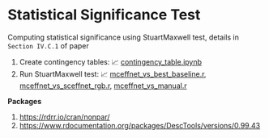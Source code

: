 # Statistical Significance Test 

Computing statistical significance using StuartMaxwell test, details in `Section IV.C.1` of paper

1. Create contingency tables: :chart_with_upwards_trend: [contingency_table.ipynb](https://github.com/manjaryp/GANvsGraphicsvsReal/blob/main/Statistical%20significance/contingency_table.ipynb)  </br>
2. Run StuartMaxwell test: :chart_with_upwards_trend: [mceffnet_vs_best_baseline.r](https://github.com/manjaryp/GANvsGraphicsvsReal/blob/main/Statistical%20significance/mceffnet_vs_best_baseline.r), [mceffnet_vs_sceffnet_rgb.r](https://github.com/manjaryp/GANvsGraphicsvsReal/blob/main/Statistical%20significance/mceffnet_vs_sceffnet_rgb.r), [mceffnet_vs_manual.r](https://github.com/manjaryp/GANvsGraphicsvsReal/blob/main/Statistical%20significance/mceffnet_vs_manual.r)

**Packages** </br>
1. https://rdrr.io/cran/nonpar/ </br>
2. https://www.rdocumentation.org/packages/DescTools/versions/0.99.43 </br>
